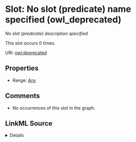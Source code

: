 

# Slot: No slot (predicate) name specified (owl_deprecated)


_No slot (predicate) description specified_






This slot occurs 0 times.


URI: [owl:deprecated](http://www.w3.org/2002/07/owl#deprecated)



<!-- no inheritance hierarchy -->








## Properties

* Range: [Any](../classes/Any.md)





## Comments

* No occurrences of this slot in the graph.



## LinkML Source

<details>

```yaml
name: owl_deprecated
annotations:
  count:
    tag: count
    value: 0
description: No slot (predicate) description specified
title: No slot (predicate) name specified
comments:
- No occurrences of this slot in the graph.
from_schema: spatial-kg
rank: 1000
slot_uri: owl:deprecated
alias: owl_deprecated
range: Any

```
</details>
